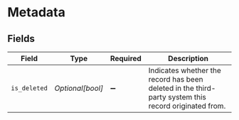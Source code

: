 # Metadata


## Fields

| Field                                                                                                | Type                                                                                                 | Required                                                                                             | Description                                                                                          |
| ---------------------------------------------------------------------------------------------------- | ---------------------------------------------------------------------------------------------------- | ---------------------------------------------------------------------------------------------------- | ---------------------------------------------------------------------------------------------------- |
| `is_deleted`                                                                                         | *Optional[bool]*                                                                                     | :heavy_minus_sign:                                                                                   | Indicates whether the record has been deleted in the third-party system this record originated from. |